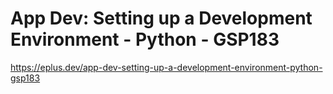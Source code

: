 # App Dev: Setting up a Development Environment - Python - GSP183

<https://eplus.dev/app-dev-setting-up-a-development-environment-python-gsp183>